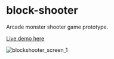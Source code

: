 # block-shooter

Arcade monster shooter game prototype. 

[Live demo here](http://chazu.arkku.net/misc/block-shooter/)

![blockshooter_screen_1](https://github.com/tokio-rs/tokio/assets/36816104/c2857f28-fa03-4184-b897-8c37ace563bd)
